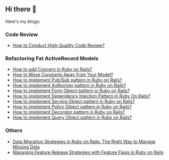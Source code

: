 ## Hi there 👋

Here's my blogs:

### Code Review

- [How to Conduct High-Quality Code Review?](https://dev.to/vladhilko/how-to-conduct-high-quality-code-review-2loo)

### Refactoring Fat ActiveRecord Models
- [How to add Concern in Ruby on Rails?](https://dev.to/vladhilko/how-to-add-concern-in-ruby-on-rails-3en9)
- [How to Move Constants Away from Your Model?](https://dev.to/vladhilko/say-goodbye-to-messy-constants-a-new-approach-to-moving-constants-away-from-your-model-58i1)
- [How to implement Pub/Sub pattern in Ruby on Rails?](https://dev.to/vladhilko/how-to-implement-pubsub-pattern-in-ruby-on-rails-1l5p)
- [How to implement Authorizer pattern in Ruby on Rails?](https://dev.to/vladhilko/how-to-implement-authorizer-pattern-in-ruby-on-rails-2non)
- [How to implement Form Object pattern in Ruby on Rails?](https://dev.to/vladhilko/how-to-implement-form-object-pattern-in-ruby-on-rails-5gi3)
- [How to implement Dependency Injection Pattern in Ruby On Rails?](https://dev.to/vladhilko/how-to-implement-dependency-injection-pattern-in-ruby-on-rails-28d6)
- [How to implement Service Object pattern in Ruby on Rails?](https://dev.to/vladhilko/how-to-implement-service-object-pattern-in-ruby-on-rails-2mh8)
- [How to implement Policy Object pattern in Ruby on Rails?](https://dev.to/vladhilko/how-to-implement-policy-object-pattern-in-ruby-on-rails-54cb)
- [How to implement Decorator pattern in Ruby on Rails?](https://dev.to/vladhilko/how-to-implement-decorator-pattern-in-ruby-on-rails-7ji)
- [How to implement Query Object pattern in Ruby on Rails?](https://dev.to/vladhilko/how-to-implement-query-object-pattern-in-ruby-on-rails-59fn)

### Others

- [Data Migration Strategies in Ruby on Rails: The Right Way to Manage Missing Data](https://dev.to/vladhilko/data-migration-strategies-in-ruby-on-rails-the-right-way-to-manage-missing-data-3dbe)
- [Managing Feature Release Strategies with Feature Flags in Ruby on Rails](https://dev.to/vladhilko/managing-feature-release-strategies-with-feature-flags-in-ruby-on-rails-124b)

<!--
**vladhilko/vladhilko** is a ✨ _special_ ✨ repository because its `README.md` (this file) appears on your GitHub profile.

Here are some ideas to get you started:

- 🔭 I’m currently working on ...
- 🌱 I’m currently learning ...
- 👯 I’m looking to collaborate on ...
- 🤔 I’m looking for help with ...
- 💬 Ask me about ...
- 📫 How to reach me: ...
- 😄 Pronouns: ...
- ⚡ Fun fact: ...
-->
